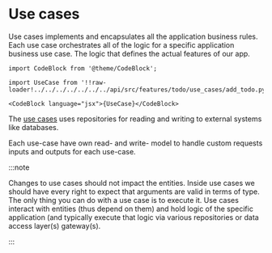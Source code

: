 # Use cases

Use cases implements and encapsulates all the application business rules. Each use case orchestrates all of the logic for a specific application business use case. The logic that defines the actual features of our app.

```mdx-code-block
import CodeBlock from '@theme/CodeBlock';

import UseCase from '!!raw-loader!../../../../../../../api/src/features/todo/use_cases/add_todo.py';

<CodeBlock language="jsx">{UseCase}</CodeBlock>
```

The [use cases](/docs/contributing/development-guide/api-architecture#use-cases) uses repositories for reading and writing to external systems like databases.

Each use-case have own read- and write- model to handle custom requests inputs and outputs for each use-case.

:::note

Changes to use cases should not impact the entities. Inside use cases we should have every right to expect that arguments are valid in terms of type. The only thing you can do with a use case is to execute it. Use cases interact with entities (thus depend on them) and hold logic of the specific application (and typically execute that logic via various repositories or data access layer(s) gateway(s).

:::